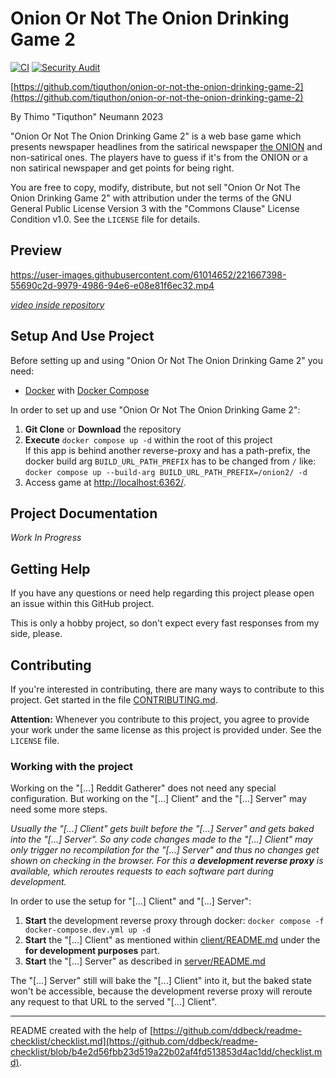 # Onion Or Not The Onion Drinking Game 2

[![CI](https://github.com/tiquthon/onion-or-not-the-onion-drinking-game-2/actions/workflows/general.yml/badge.svg)](https://github.com/tiquthon/onion-or-not-the-onion-drinking-game-2/actions/workflows/general.yml)
[![Security Audit](https://github.com/tiquthon/onion-or-not-the-onion-drinking-game-2/actions/workflows/audit.yml/badge.svg)](https://github.com/tiquthon/onion-or-not-the-onion-drinking-game-2/actions/workflows/audit.yml)

[https://github.com/tiquthon/onion-or-not-the-onion-drinking-game-2](https://github.com/tiquthon/onion-or-not-the-onion-drinking-game-2)

By Thimo "Tiquthon" Neumann 2023

"Onion Or Not The Onion Drinking Game 2" is a web base game which presents newspaper headlines from the satirical newspaper [the ONION](https://www.theonion.com/) and non-satirical ones.
The players have to guess if it's from the ONION or a non satirical newspaper and get points for being right.

You are free to copy, modify, distribute, but not sell "Onion Or Not The Onion Drinking Game 2" with attribution under the terms of the GNU General Public License Version 3 with the "Commons Clause" License Condition v1.0.
See the `LICENSE` file for details.

## Preview

https://user-images.githubusercontent.com/61014652/221667398-55690c2d-9979-4986-94e6-e08e81f6ec32.mp4

*[video inside repository](assets/preview.mp4)*

## Setup And Use Project

Before setting up and using "Onion Or Not The Onion Drinking Game 2" you need:
- [Docker](https://www.docker.com/) with [Docker Compose](https://docs.docker.com/compose/)

In order to set up and use "Onion Or Not The Onion Drinking Game 2":
1. **Git Clone** or **Download** the repository
2. **Execute** `docker compose up -d` within the root of this project\
   If this app is behind another reverse-proxy and has a path-prefix, the docker build arg `BUILD_URL_PATH_PREFIX` has to be changed from `/` like: `docker compose up --build-arg BUILD_URL_PATH_PREFIX=/onion2/ -d`
3. Access game at [http://localhost:6362/](http://localhost:6362/).

## Project Documentation

*Work In Progress*

## Getting Help

If you have any questions or need help regarding this project please open an issue within this GitHub project.

This is only a hobby project, so don't expect every fast responses from my side, please.

## Contributing

If you're interested in contributing, there are many ways to contribute to this project.
Get started in the file [CONTRIBUTING.md](CONTRIBUTING.md).

**Attention:** Whenever you contribute to this project, you agree to provide your work under the same license as this project is provided under.
See the `LICENSE` file.

### Working with the project

Working on the "\[...\] Reddit Gatherer" does not need any special configuration.
But working on the "\[...\] Client" and the "\[...\] Server" may need some more steps.

*Usually the "\[...\] Client" gets built before the "\[...\] Server" and gets baked into the "\[...\] Server".*
*So any code changes made to the "\[...\] Client" may only trigger no recompilation for the "\[...\] Server" and thus no changes get shown on checking in the browser.*
*For this a **development reverse proxy** is available, which reroutes requests to each software part during development.*

In order to use the setup for "\[...\] Client" and "\[...\] Server":
1. **Start** the development reverse proxy through docker: `docker compose -f docker-compose.dev.yml up -d`
2. **Start** the "\[...\] Client" as mentioned within [client/README.md](client/README.md) under the **for development purposes** part.
3. **Start** the "\[...\] Server" as described in [server/README.md](server/README.md)

The "\[...\] Server" still will bake the "\[...\] Client" into it, but the baked state won't be accessible, because the development reverse proxy will reroute any request to that URL to the served "\[...\] Client". 

---

README created with the help of [https://github.com/ddbeck/readme-checklist/checklist.md](https://github.com/ddbeck/readme-checklist/blob/b4e2d56fbb23d519a22b02af4fd513853d4ac1dd/checklist.md).

